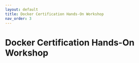 ```yaml
---
layout: default
title: Docker Certification Hands-On Workshop 
nav_order: 3
---
```


# Docker Certification Hands-On Workshop 
